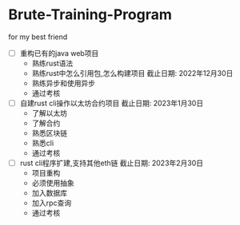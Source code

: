 # Brute-Training-Program
for my best friend 

- [ ] 重构已有的java web项目
  - 熟练rust语法
  - 熟练rust中怎么引用包,怎么构建项目 截止日期: 2022年12月30日
  - 熟练异步和使用异步
  - 通过考核
- [ ] 自建rust cli操作以太坊合约项目 截止日期: 2023年1月30日
  - 了解以太坊
  - 了解合约
  - 熟悉区块链
  - 熟悉cli
  - 通过考核
- [ ] rust cli程序扩建,支持其他eth链 截止日期: 2023年2月30日
  - 项目重构
  - 必须使用抽象
  - 加入数据库
  - 加入rpc查询
  - 通过考核
